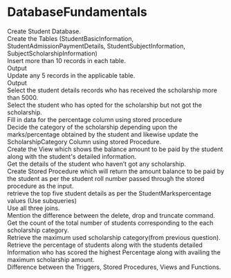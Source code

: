 # DatabaseFundamentals


Create Student Database.
<br>Create the Tables (StudentBasicInformation, StudentAdmissionPaymentDetails, StudentSubjectInformation, SubjectScholarshipInformation)
<br>Insert more than 10 records in each table.
<br>Output
<br>Update any 5 records in the applicable table.
<br>Output
<br>Select the student details records who has received the scholarship more than 5000.
<br>Select the student who has opted for the scholarship but not got the scholarship.
<br>Fill in data for the percentage column using stored procedure
<br>Decide the category of the scholarship depending upon the  marks/percentage obtained by the student and likewise update the ScholarshipCategory Column using stored Procedure.
<br>Create the View which shows the balance amount to be paid by the student along with the student's detailed information.
<br>Get the details of the student who haven’t got any scholarship.
<br>Create Stored Procedure which will return the amount balance to be paid by the student as per the student roll number passed through the stored procedure as the input.
<br>retrieve the top five student details as per the StudentMarkspercentage values (Use subqueries)
<br>Use all three joins.
<br>Mention the difference between the delete, drop and truncate command.
<br>Get the count of the total number of students corresponding to the each scholarship category.
<br>Retrieve the maximum used scholarship category(from previous question).
<br>Retrieve the percentage of students along with the students detailed Information who has scored the highest Percentage along with availing the maximum scholarship amount.
<br>Difference between the Triggers, Stored Procedures, Views and Functions.

